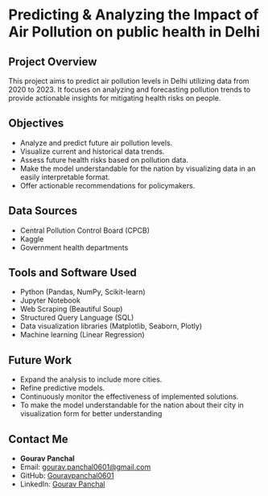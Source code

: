 # Predicting & Analyzing the Impact of Air Pollution on public health in Delhi

## Project Overview
This project aims to predict air pollution levels in Delhi utilizing data from 2020 to 2023. It focuses on analyzing and forecasting pollution trends to provide actionable insights for mitigating health risks on people.

## Objectives
- Analyze and predict future air pollution levels.
- Visualize current and historical data trends.
- Assess future health risks based on pollution data.
- Make the model understandable for the nation by visualizing data in an easily interpretable format.
- Offer actionable recommendations for policymakers.

## Data Sources
- Central Pollution Control Board (CPCB)
- Kaggle
- Government health departments
  
## Tools and Software Used
- Python (Pandas, NumPy, Scikit-learn)
- Jupyter Notebook
- Web Scraping (Beautiful Soup)
- Structured Query Language (SQL)
- Data visualization libraries (Matplotlib, Seaborn, Plotly)
- Machine learning (Linear Regression)

## Future Work
- Expand the analysis to include more cities.
- Refine predictive models.
- Continuously monitor the effectiveness of implemented solutions.
- To make the model understandable for the nation about their city in visualization form for better understanding 

## Contact Me
- **Gourav Panchal**
- Email: [gourav.panchal0601@gmail.com](mailto:gourav.panchal0601@gmail.com)
- GitHub: [Gouravpanchal0601](https://github.com/Gouravpanchal0601)
- LinkedIn: [Gourav Panchal](https://www.linkedin.com/in/gourav-panchal-4b899430a/)
